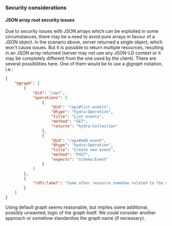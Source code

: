 ### Security considerations

#### JSON array root security issues
Due to security issues with JSON arrays which can be exploited in some circumstances,
there may be a need to avoid pure arrays in favour of a JSON object.
In the scenario above, server returned a single object, which won't cause issues.
But it is possible to return multiple resources, resulting in an JSON array returned
(server may not use any JSON-LD context or it may be completely different from the one used by the client).
There are several possibilities here. One of them would be to use a *@graph* notation, i.e.:

```json
{
    "@graph": [
        {
            "@id": "/api",
            "operations": [
                {
                    "@id": "/api#list-events",
                    "@type": "hydra:Operation",
                    "title": "List events",
                    "method": "GET",
                    "returns": "hydra:Collection"
                },
                {
                    "@id": "/api#add-event",
                    "@type": "hydra:Operation",
                    "title": "Create new event",
                    "method": "POST",
                    "expects": "schema:Event"
                }
            ]
        },
        {
            "rdfs:label": "Some other resource somehow related to the main one."
        }
    ]
}
```

Using default graph seems reasonable, but implies some additional, possibly unwanted,
logic of the graph itself.
We could consider another approach or somehow standardize the graph name (if necessary).
